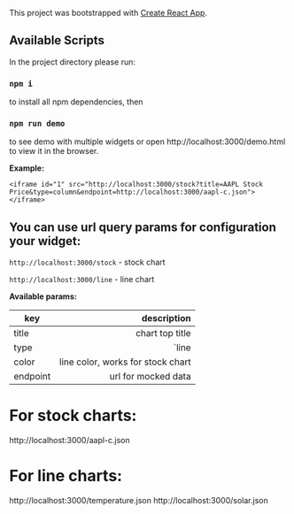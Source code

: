 This project was bootstrapped with [Create React App](https://github.com/facebook/create-react-app).

## Available Scripts

In the project directory please run:

### `npm i` 

to install all npm dependencies, then

### `npm run demo`

to see demo with multiple widgets or open http://localhost:3000/demo.html to view it in the browser.


**Example:**

`<iframe id="1" src="http://localhost:3000/stock?title=AAPL Stock Price&type=column&endpoint=http://localhost:3000/aapl-c.json"></iframe>`


## You can use  url query params for configuration your widget: 

`http://localhost:3000/stock` - stock chart

`http://localhost:3000/line` - line chart

**Available params:**

| key          |  description             |
| -------------| --------------------------------------:|
| title        | chart top title                        |
| type         | `line|column|bar` works for stock chart|
| color        | line color, works for stock chart      |
| endpoint     | url for mocked data                    |

# For stock charts:

http://localhost:3000/aapl-c.json 


# For line charts:

http://localhost:3000/temperature.json
http://localhost:3000/solar.json